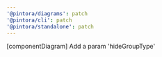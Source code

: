 ```yaml
---
'@pintora/diagrams': patch
'@pintora/cli': patch
'@pintora/standalone': patch
---
```


[componentDiagram] Add a param 'hideGroupType'
